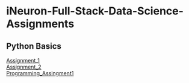 # iNeuron-Full-Stack-Data-Science-Assignments
## Python Basics
[Assignment_1](https://github.com/rohitkanteti/iNeuron-Full-Stack-Data-Science-Assignments/blob/main/Python%20Basics/Assignment_1.ipynb)  
[Assignment_2](https://github.com/rohitkanteti/iNeuron-Full-Stack-Data-Science-Assignments/blob/main/Python%20Basics/Assignment_2.ipynb)  
[Programming_Assingment1](https://github.com/rohitkanteti/iNeuron-Full-Stack-Data-Science-Assignments/blob/main/Python%20Basics/Programming_Assingment1.ipynb)
